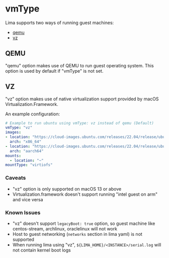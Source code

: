 # vmType

Lima supports two ways of running guest machines:
- [qemu](#qemu)
- [vz](#vz)

## QEMU
"qemu" option makes use of QEMU to run guest operating system. 
This option is used by default if "vmType" is not set.

## VZ
"vz" option makes use of native virtualization support provided by macOS Virtualization.Framework.

An example configuration:
```yaml
# Example to run ubuntu using vmType: vz instead of qemu (Default)
vmType: "vz"
images:
- location: "https://cloud-images.ubuntu.com/releases/22.04/release/ubuntu-22.04-server-cloudimg-amd64.img"
  arch: "x86_64"
- location: "https://cloud-images.ubuntu.com/releases/22.04/release/ubuntu-22.04-server-cloudimg-arm64.img"
  arch: "aarch64"
mounts:
  - location: "~"
mountType: "virtiofs"
```

### Caveats
- "vz" option is only supported on macOS 13 or above
- Virtualization.framework doesn't support running "intel guest on arm" and vice versa

### Known Issues
- "vz" doesn't support `legacyBoot: true` option, so guest machine like centos-stream, archlinux, oraclelinux will not work
- Host to guest networking (`networks` section in lima yaml) is not supported
- When running lima using "vz", `${LIMA_HOME}/<INSTANCE>/serial.log` will not contain kernel boot logs